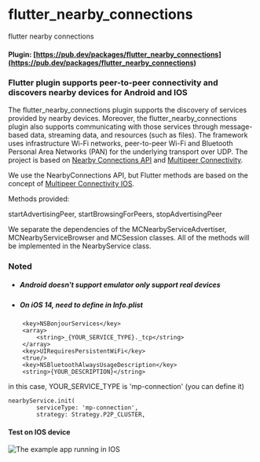 # flutter_nearby_connections
flutter nearby connections

#### Plugin: [https://pub.dev/packages/flutter_nearby_connections](https://pub.dev/packages/flutter_nearby_connections)

### Flutter plugin supports peer-to-peer connectivity and discovers nearby devices for Android and IOS
The flutter_nearby_connections plugin supports the discovery of services provided by nearby devices.
Moreover, the flutter_nearby_connections plugin also supports communicating with those services through message-based data, streaming data, and resources (such as files). The framework uses infrastructure Wi-Fi networks, peer-to-peer Wi-Fi and Bluetooth Personal Area Networks (PAN) for the underlying transport over UDP.
The project is based on [Nearby Connections API](https://developers.google.com/nearby/connections/overview) and [Multipeer Connectivity](https://developer.apple.com/documentation/multipeerconnectivity).

We use the NearbyConnections API, but Flutter methods are based on the concept of [Multipeer Connectivity IOS](https://developer.apple.com/documentation/multipeerconnectivity).

Methods provided:

startAdvertisingPeer, startBrowsingForPeers, stopAdvertisingPeer

We separate the dependencies of the MCNearbyServiceAdvertiser, MCNearbyServiceBrowser and MCSession classes.  All of the methods will be implemented in the NearbyService class.

### Noted

* ##### Android doesn't support emulator only support real devices

* ##### On iOS 14, need to define in Info.plist

```
    <key>NSBonjourServices</key>
    <array>
        <string>_{YOUR_SERVICE_TYPE}._tcp</string>
    </array>
    <key>UIRequiresPersistentWiFi</key>
    <true/>
    <key>NSBluetoothAlwaysUsageDescription</key>
    <string>{YOUR_DESCRIPTION}</string>
```

in this case, YOUR_SERVICE_TYPE is 'mp-connection' (you can define it)

```
nearbyService.init(
        serviceType: 'mp-connection',
        strategy: Strategy.P2P_CLUSTER,
```

#### Test on IOS device

![The example app running in IOS](https://github.com/VNAPNIC/flutter_nearby_connections/blob/master/screen.gif?raw=true)

